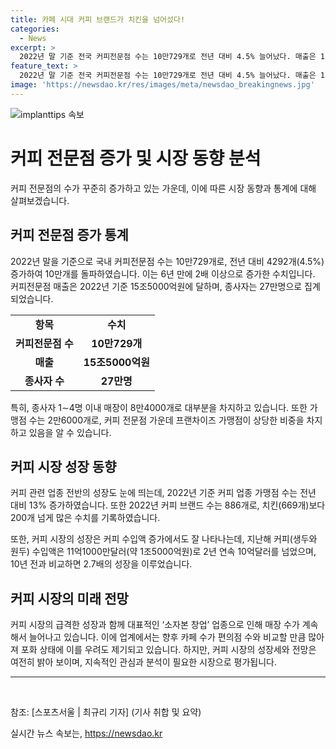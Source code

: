 ```yaml
---
title: 카페 시대 커피 브랜드가 치킨을 넘어섰다!
categories:
  - News
excerpt: >
  2022년 말 기준 전국 커피전문점 수는 10만729개로 전년 대비 4.5% 늘어났다. 매출은 15조5000억원, 종사자는 27만명으로, 대부분은 종사자 1∼4명 이내 매장이 차지한다. 프랜차이즈 가맹점은 2만6000개, 커피 브랜드 수는 886개로 치킨보다 많다. 커피 시장 성장은 수입액 증가에 반영되며, 소자본 창업으로 매장 수가 늘어나고 있지만 포화 우려도 제기되고 있다.
feature_text: >
  2022년 말 기준 전국 커피전문점 수는 10만729개로 전년 대비 4.5% 늘어났다. 매출은 15조5000억원, 종사자는 27만명으로, 대부분은 종사자 1∼4명 이내 매장이 차지한다. 프랜차이즈 가맹점은 2만6000개, 커피 브랜드 수는 886개로 치킨보다 많다. 커피 시장 성장은 수입액 증가에 반영되며, 소자본 창업으로 매장 수가 늘어나고 있지만 포화 우려도 제기되고 있다.
image: 'https://newsdao.kr/res/images/meta/newsdao_breakingnews.jpg'
---
```


<p><img src="https://newsdao.kr/res/images/meta/newsdao_breakingnews.jpg" alt="implanttips 속보" /></p>

<h1>커피 전문점 증가 및 시장 동향 분석</h1>

<p data-ke-size="size16">커피 전문점의 수가 꾸준히 증가하고 있는 가운데, 이에 따른 시장 동향과 통계에 대해 살펴보겠습니다.</p>

<h2 data-ke-size="size26">커피 전문점 증가 통계</h2>

<p>2022년 말을 기준으로 국내 커피전문점 수는 10만729개로, 전년 대비 4292개(4.5%) 증가하여 10만개를 돌파하였습니다. 이는 6년 만에 2배 이상으로 증가한 수치입니다. 커피전문점 매출은 2022년 기준 15조5000억원에 달하며, 종사자는 27만명으로 집계되었습니다.</p>

<table>
    <tr>
        <td style="text-align: center; height: 17px;"><b>항목</b></td>
        <td style="text-align: center; height: 17px;"><b>수치</b></td>
    </tr>
    <tr>
        <td style="text-align: center; height: 17px;"><b>커피전문점 수</b></td>
        <td style="text-align: center; height: 17px;"><b>10만729개</b></td>
    </tr>
    <tr>
        <td style="text-align: center; height: 17px;"><b>매출</b></td>
        <td style="text-align: center; height: 17px;"><b>15조5000억원</b></td>
    </tr>
    <tr>
        <td style="text-align: center; height: 17px;"><b>종사자 수</b></td>
        <td style="text-align: center; height: 17px;"><b>27만명</b></td>
    </tr>
</table>

<p>특히, 종사자 1∼4명 이내 매장이 8만4000개로 대부분을 차지하고 있습니다. 또한 가맹점 수는 2만6000개로, 커피 전문점 가운데 프랜차이즈 가맹점이 상당한 비중을 차지하고 있음을 알 수 있습니다.</p>

<h2 data-ke-size="size26">커피 시장 성장 동향</h2>

<p>커피 관련 업종 전반의 성장도 눈에 띄는데, 2022년 기준 커피 업종 가맹점 수는 전년 대비 13% 증가하였습니다. 또한 2022년 커피 브랜드 수는 886개로, 치킨(669개)보다 200개 넘게 많은 수치를 기록하였습니다.</p>

<p>또한, 커피 시장의 성장은 커피 수입액 증가에서도 잘 나타나는데, 지난해 커피(생두와 원두) 수입액은 11억1000만달러(약 1조5000억원)로 2년 연속 10억달러를 넘었으며, 10년 전과 비교하면 2.7배의 성장을 이루었습니다.</p>

<h2 data-ke-size="size26">커피 시장의 미래 전망</h2>

<p>커피 시장의 급격한 성장과 함께 대표적인 ‘소자본 창업’ 업종으로 인해 매장 수가 계속해서 늘어나고 있습니다. 이에 업계에서는 향후 카페 수가 편의점 수와 비교할 만큼 많아져 포화 상태에 이를 우려도 제기되고 있습니다. 하지만, 커피 시장의 성장세와 전망은 여전히 밝아 보이며, 지속적인 관심과 분석이 필요한 시장으로 평가됩니다.</p>

<hr>

<p data-ke-size="size16">&nbsp;</p>

<p>참조: [스포츠서울 | 최규리 기자] (기사 취합 및 요약)</p>
실시간 뉴스 속보는, <a href="https://newsdao.kr" rel="dofollow">https://newsdao.kr</a>


